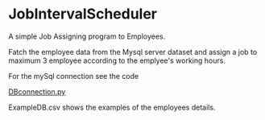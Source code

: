 # JobIntervalScheduler

A simple Job Assigning program to Employees.

Fatch the employee data from the Mysql server dataset and assign a job to maximum 3 employee according to the emplyee's working hours.

For the mySql connection see the code

[DBconnection.py](https://github.com/vaibhav253/JobIntervalScheduler/blob/master/DBconnection.py)

ExampleDB.csv shows the examples of the employees details.


